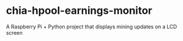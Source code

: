 # chia-hpool-earnings-monitor
A Raspberry Pi + Python project that displays mining updates on a LCD screen
